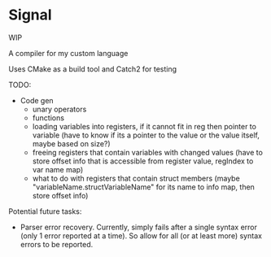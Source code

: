 # Signal

WIP

A compiler for my custom language

Uses CMake as a build tool and Catch2 for testing

TODO:
- Code gen
    - unary operators
    - functions
    - loading variables into registers, if it cannot fit in reg then pointer to variable (have to know if its a pointer to the value or the value itself, maybe based on size?)
    - freeing registers that contain variables with changed values (have to store offset info that is accessible from register value, regIndex to var name map)
    - what to do with registers that contain struct members (maybe "variableName.structVariableName" for its name to info map, then store offset info)

Potential future tasks:
- Parser error recovery. Currently, simply fails after a single syntax error (only 1 error reported at a time). So allow for all (or at least more) syntax errors to be reported.
